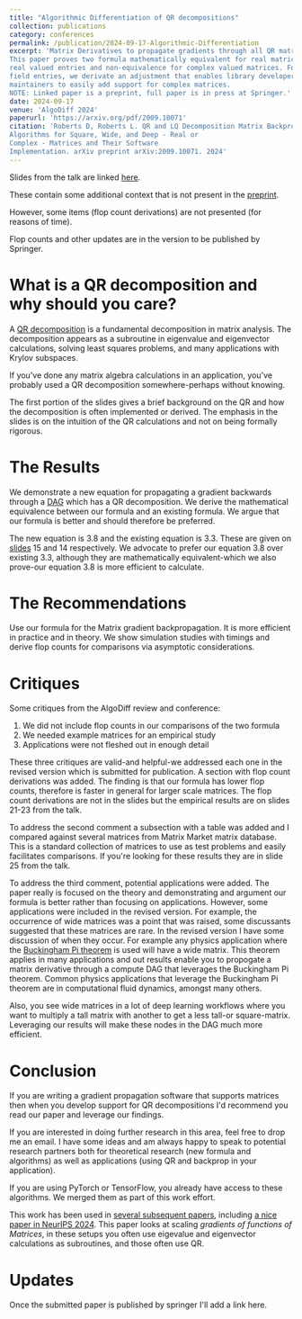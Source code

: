 ```yaml
---
title: "Algorithmic Differentiation of QR decompositions"
collection: publications
category: conferences
permalink: /publication/2024-09-17-Algorithmic-Differentiation
excerpt: 'Matrix Derivatives to propagate gradients through all QR matrices.
This paper proves two formula mathematically equivalent for real matrices with
real valued entries and non-equivalence for complex valued matrices. For complex
field entries, we derivate an adjustment that enables library developers and
maintainers to easily add support for complex matrices.
NOTE: Linked paper is a preprint, full paper is in press at Springer.'
date: 2024-09-17
venue: 'AlgoDiff 2024'
paperurl: 'https://arxiv.org/pdf/2009.10071'
citation: 'Roberts D, Roberts L. QR and LQ Decomposition Matrix Backpropagation
Algorithms for Square, Wide, and Deep - Real or
Complex - Matrices and Their Software
Implementation. arXiv preprint arXiv:2009.10071. 2024'
---
```


Slides from the talk are linked [here](https://rlucas7.github.io/talks/2024-09-17-talk).

These contain some additional context that is not present in the [preprint](https://arxiv.org/abs/2009.10071).

However, some items (flop count derivations) are not presented (for reasons of time).

Flop counts and other updates are in the version to be published by Springer.

What is a QR decomposition and why should you care?
================
A [QR decomposition](https://en.wikipedia.org/wiki/QR_decomposition)
is a fundamental decomposition in matrix analysis.
The decomposition appears as a subroutine in eigenvalue and eigenvector calculations,
solving least squares problems, and many applications with Krylov subspaces.

If you've done any matrix algebra calculations in an application,
you've probably used a QR decomposition somewhere-perhaps without knowing.

The first portion of the slides gives a brief background on the QR and how the
decomposition is often implemented or derived. The emphasis in the slides is on
the intuition of the QR calculations and not on being formally rigorous.

The Results
========
We demonstrate a new equation for propagating a gradient backwards through a
[DAG](https://en.wikipedia.org/wiki/Directed_acyclic_graph)
which has a QR decomposition. We derive the mathematical equivalence between
our formula and an existing formula. We argue that our formula is better and should
therefore be preferred.

The new equation is 3.8 and the existing equation is 3.3. These are given on
[slides](https://rlucas7.github.io/talks/algodiff_2024_slides.pdf) 15 and 14 respectively.
We advocate to prefer our equation 3.8 over existing 3.3, although they are
mathematically equivalent-which we also prove-our equation 3.8 is more efficient
to calculate.

The Recommendations
============

Use our formula for the Matrix gradient backpropagation. It is more efficient in
practice and in theory. We show simulation studies with timings and derive flop
counts for comparisons via asymptotic considerations.

Critiques
=========

Some critiques from the AlgoDiff review and conference:

1. We did not include flop counts in our comparisons of the two formula
2. We needed example matrices for an empirical study
3. Applications were not fleshed out in enough detail

These three critiques are valid-and helpful-we addressed each one in the revised
version which is submitted for publication. A section with flop
count derivations was added. The finding is that our formula has
lower flop counts, therefore is faster in general for larger scale matrices.
The flop count derivations are not in the slides but the empirical results are
on slides 21-23 from the talk.

To address the second comment a subsection with a table was added and I compared
against several matrices from Matrix Market matrix database. This is a standard
collection of matrices to use as test problems and easily facilitates comparisons.
If you're looking for these results they are in slide 25 from the talk.

To address the third comment, potential applications were added. The paper really
is focused on the theory and demonstrating and argument our formula is better rather
than focusing on applications. However, some applications were included in the
revised version. For example, the occurrence of wide matrices was a point that
was raised, some discussants suggested that these matrices are rare. In the revised
version I have some discussion of when they occur. For example any physics application
where the [Buckingham Pi theorem](https://en.wikipedia.org/wiki/Buckingham_%CF%80_theorem#Examples)
is used will have a wide matrix. This theorem applies in many applications and
out results enable you to propogate a matrix derivative through a compute DAG
that leverages the Buckingham Pi theorem. Common physics applications that leverage
the Buckingham Pi theorem are in computational fluid dynamics, amongst many others.

Also, you see wide matrices in a lot of deep learning workflows where you want
to multiply a tall matrix with another to get a less tall-or square-matrix.
Leveraging our results will make these nodes in the DAG much more efficient.

Conclusion
==========

If you are writing a gradient propagation software that supports matrices then
when you develop support for QR decompositions I'd recommend you read our paper
and leverage our findings.

If you are interested in doing further research in this area, feel free to drop
me an email. I have some ideas and am always happy to speak to potential
research partners both for theoretical research (new formula and algorithms) as
well as applications (using QR and backprop in your application).

If you are using PyTorch or TensorFlow, you already have access to these algorithms.
We merged them as part of this work effort.

This work has been used in [several subsequent papers](https://scholar.google.com/scholar?cites=6667333045569434596&as_sdt=5,33&sciodt=0,33&hl=en),
including [a nice paper in NeurIPS 2024](https://proceedings.neurips.cc/paper_files/paper/2024/file/58b286aea34a91a3d33e58af0586fa40-Paper-Conference.pdf).
This paper looks at scaling *gradients of functions of Matrices*, in these setups you
often use eigevalue and eigenvector calculations as subroutines, and those often use QR.


Updates
=======
Once the submitted paper is published by springer I'll add a link here.

